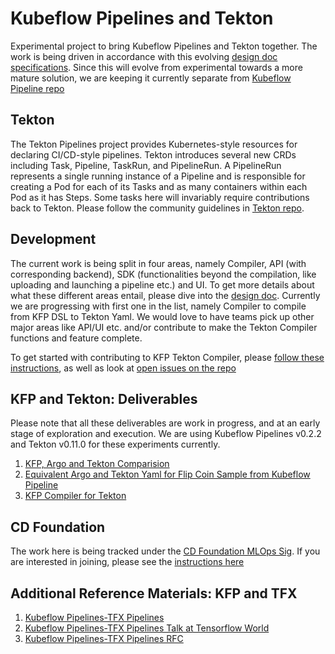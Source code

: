 # Kubeflow Pipelines and Tekton
Experimental project to bring Kubeflow Pipelines and Tekton together. The work is being driven in accordance with this evolving [design doc specifications](http://bit.ly/kfp-tekton). Since this will evolve from experimental towards a more mature solution, we are keeping it currently separate from [Kubeflow Pipeline repo](https://github.com/kubeflow/pipelines)

## Tekton
The Tekton Pipelines project provides Kubernetes-style resources for declaring CI/CD-style pipelines. Tekton introduces several new CRDs including Task, Pipeline, TaskRun, and PipelineRun. A PipelineRun represents a single running instance of a Pipeline and is responsible for creating a Pod for each of its Tasks and as many containers within each Pod as it has Steps.  Some tasks here will invariably require contributions back to Tekton. Please follow the community guidelines in [Tekton repo](https://github.com/tektoncd/pipeline).

## Development

The current work is being split in four areas, namely Compiler, API (with corresponding backend), SDK (functionalities beyond the compilation, like uploading and launching a pipeline etc.) and UI. To get more details about what these different areas entail, please dive into the [design doc](http://bit.ly/kfp-tekton). Currently we are progressing with first one in the list, namely Compiler to compile from KFP DSL to Tekton Yaml. We would love to have teams pick up other major areas like API/UI etc. and/or contribute to make the Tekton Compiler functions and feature complete.

To get started with contributing to KFP Tekton Compiler, please [follow these instructions](sdk/README.md), as well as look at [open issues on the repo](https://github.com/kubeflow/kfp-tekton/issues)

## KFP and Tekton: Deliverables
Please note that all these deliverables are work in progress, and at an early stage of exploration and execution. We are using Kubeflow Pipelines  v0.2.2 and Tekton v0.11.0 for these experiments currently.

1. [KFP, Argo and Tekton Comparision](https://docs.google.com/spreadsheets/d/1LFUy86MhVrU2cRhXNsDU-OBzB4BlkT9C0ASD3hoXqpo/edit#gid=979402121)
2. [Equivalent Argo and Tekton Yaml for Flip Coin Sample from Kubeflow Pipeline](/samples/kfp-tekton)
3. [KFP Compiler for Tekton](sdk/README.md)

## CD Foundation

The work here is being tracked under the [CD Foundation MLOps Sig](https://cd.foundation/blog/2020/02/11/announcing-the-cd-foundation-mlops-sig/). If you are interested in joining, please see the [instructions here](https://github.com/cdfoundation/sig-mlops)

## Additional Reference Materials: KFP and TFX
1. [Kubeflow Pipelines-TFX Pipelines](/samples/kfp-tfx)
2. [Kubeflow Pipelines-TFX Pipelines Talk at Tensorflow World](https://www.slideshare.net/AnimeshSingh/hybrid-cloud-kubeflow-and-tensorflow-extended-tfx)
3. [Kubeflow Pipelines-TFX Pipelines RFC](https://docs.google.com/document/d/1_n3q0mNOr7gUSM04yaA0e5BO9RrS0Vkh1cNCyrB07WM/edit)
